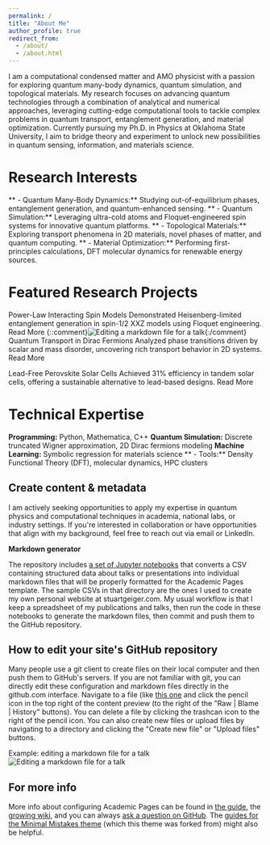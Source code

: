 ```yaml
---
permalink: /
title: "About Me"
author_profile: true
redirect_from: 
  - /about/
  - /about.html
---
```


I am a computational condensed matter and AMO physicist with a passion for exploring quantum many-body dynamics, quantum simulation, and topological materials. My research focuses on advancing quantum technologies through a combination of analytical and numerical approaches, leveraging cutting-edge computational tools to tackle complex problems in quantum transport, entanglement generation, and material optimization.
Currently pursuing my Ph.D. in Physics at Oklahoma State University, I aim to bridge theory and experiment to unlock new possibilities in quantum sensing, information, and materials science.

Research Interests
======
** - Quantum Many-Body Dynamics:** Studying out-of-equilibrium phases, entanglement generation, and quantum-enhanced sensing.
** - Quantum Simulation:** Leveraging ultra-cold atoms and Floquet-engineered spin systems for innovative quantum platforms.
** - Topological Materials:** Exploring transport phenomena in 2D materials, novel phases of matter, and quantum computing.
** - Material Optimization:** Performing first-principles calculations, DFT molecular dynamics for renewable energy sources.

Featured Research Projects
======
Power-Law Interacting Spin Models
Demonstrated Heisenberg-limited entanglement generation in spin-1/2 XXZ models using Floquet engineering. Read More
{::comment}![Editing a markdown file for a talk](/images/editing-talk.png){:/comment}
Quantum Transport in Dirac Fermions
Analyzed phase transitions driven by scalar and mass disorder, uncovering rich transport behavior in 2D systems. Read More

Lead-Free Perovskite Solar Cells
Achieved 31% efficiency in tandem solar cells, offering a sustainable alternative to lead-based designs. Read More

Technical Expertise
======
**Programming:** Python, Mathematica, C++
**Quantum Simulation:** Discrete truncated Wigner approximation, 2D Dirac fermions modeling
**Machine Learning:** Symbolic regression for materials science
** - Tools:** Density Functional Theory (DFT), molecular dynamics, HPC clusters

Create content & metadata
------

I am actively seeking opportunities to apply my expertise in quantum physics and computational techniques in academia, national labs, or industry settings. If you're interested in collaboration or have opportunities that align with my background, feel free to reach out via email or LinkedIn.

**Markdown generator**

The repository includes [a set of Jupyter notebooks](https://github.com/academicpages/academicpages.github.io/tree/master/markdown_generator
) that converts a CSV containing structured data about talks or presentations into individual markdown files that will be properly formatted for the Academic Pages template. The sample CSVs in that directory are the ones I used to create my own personal website at stuartgeiger.com. My usual workflow is that I keep a spreadsheet of my publications and talks, then run the code in these notebooks to generate the markdown files, then commit and push them to the GitHub repository.

How to edit your site's GitHub repository
------
Many people use a git client to create files on their local computer and then push them to GitHub's servers. If you are not familiar with git, you can directly edit these configuration and markdown files directly in the github.com interface. Navigate to a file (like [this one](https://github.com/academicpages/academicpages.github.io/blob/master/_talks/2012-03-01-talk-1.md) and click the pencil icon in the top right of the content preview (to the right of the "Raw | Blame | History" buttons). You can delete a file by clicking the trashcan icon to the right of the pencil icon. You can also create new files or upload files by navigating to a directory and clicking the "Create new file" or "Upload files" buttons. 

Example: editing a markdown file for a talk
![Editing a markdown file for a talk](/images/editing-talk.png)

For more info
------
More info about configuring Academic Pages can be found in [the guide](https://academicpages.github.io/markdown/), the [growing wiki](https://github.com/academicpages/academicpages.github.io/wiki), and you can always [ask a question on GitHub](https://github.com/academicpages/academicpages.github.io/discussions). The [guides for the Minimal Mistakes theme](https://mmistakes.github.io/minimal-mistakes/docs/configuration/) (which this theme was forked from) might also be helpful.
